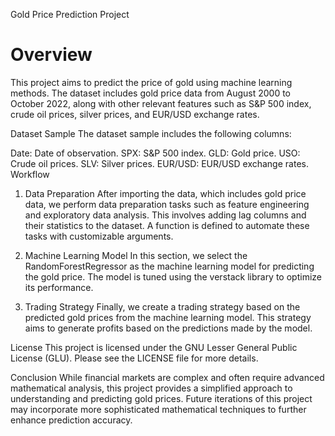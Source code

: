Gold Price Prediction Project
# Overview
This project aims to predict the price of gold using machine learning methods. The dataset includes gold price data from August 2000 to October 2022, along with other relevant features such as S&P 500 index, crude oil prices, silver prices, and EUR/USD exchange rates.

Dataset Sample
The dataset sample includes the following columns:

Date: Date of observation.
SPX: S&P 500 index.
GLD: Gold price.
USO: Crude oil prices.
SLV: Silver prices.
EUR/USD: EUR/USD exchange rates.
Workflow
1. Data Preparation
After importing the data, which includes gold price data, we perform data preparation tasks such as feature engineering and exploratory data analysis. This involves adding lag columns and their statistics to the dataset. A function is defined to automate these tasks with customizable arguments.

2. Machine Learning Model
In this section, we select the RandomForestRegressor as the machine learning model for predicting the gold price. The model is tuned using the verstack library to optimize its performance.

3. Trading Strategy
Finally, we create a trading strategy based on the predicted gold prices from the machine learning model. This strategy aims to generate profits based on the predictions made by the model.

License
This project is licensed under the GNU Lesser General Public License (GLU). Please see the LICENSE file for more details.

Conclusion
While financial markets are complex and often require advanced mathematical analysis, this project provides a simplified approach to understanding and predicting gold prices. Future iterations of this project may incorporate more sophisticated mathematical techniques to further enhance prediction accuracy.

